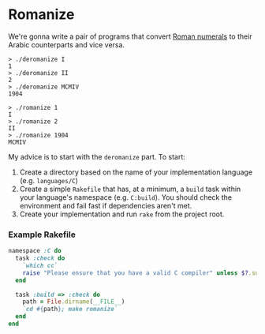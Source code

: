 Romanize
========

We're gonna write a pair of programs that convert [Roman numerals][roman] to their Arabic counterparts and vice versa.

    > ./deromanize I
    1
    > ./deromanize II
    2
    > ./deromanize MCMIV
    1904

    > ./romanize 1
    I
    > ./romanize 2
    II
    > ./romanize 1904
    MCMIV

My advice is to start with the `deromanize` part. To start:

1. Create a directory based on the name of your implementation language (e.g. `languages/C`)
2. Create a simple `Rakefile` that has, at a minimum, a `build` task within your language's namespace (e.g. `C:build`).  You should check the environment and fail fast if dependencies aren't met.
3. Create your implementation and run `rake` from the project root.

### Example Rakefile

```ruby
namespace :C do
  task :check do
    `which cc`
    raise "Please ensure that you have a valid C compiler" unless $?.success?
  end

  task :build => :check do
    path = File.dirname(__FILE__)
    `cd #{path}; make romanize`
  end
end
```

[roman]: http://en.wikipedia.org/wiki/Roman_numerals
